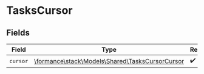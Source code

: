 # TasksCursor


## Fields

| Field                                                                                       | Type                                                                                        | Required                                                                                    | Description                                                                                 |
| ------------------------------------------------------------------------------------------- | ------------------------------------------------------------------------------------------- | ------------------------------------------------------------------------------------------- | ------------------------------------------------------------------------------------------- |
| `cursor`                                                                                    | [\formance\stack\Models\Shared\TasksCursorCursor](../../Models/Shared/TasksCursorCursor.md) | :heavy_check_mark:                                                                          | N/A                                                                                         |